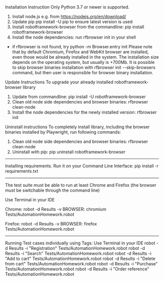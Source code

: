 Installation Instruction
  Only Python 3.7 or newer is supported.

   1. Install node.js e.g. from https://nodejs.org/en/download/
   2. Update pip pip install -U pip to ensure latest version is used
   3. Install robotframework-browser from the commandline: pip install robotframework-browser
   4. Install the node dependencies: run rfbrowser init in your shell
   * if rfbrowser is not found, try python -m Browser.entry init
  Please note that by default Chromium, Firefox and WebKit browser are installed,
  even those would be already installed in the system. The installation size depends
  on the operating system, but usually is +700Mb. It is possible to skip browser binaries
  installation with rfbrowser init --skip-browsers command, but then user is responsible
  for browser binary installation.

Update Instructions
  To upgrade your already installed robotframework-browser library

   1. Update from commandline: pip install -U robotframework-browser
   2. Clean old node side dependencies and browser binaries: rfbrowser clean-node
   3. Install the node dependencies for the newly installed version: rfbrowser init

Uninstall instructions
  To completely install library, including the browser binaries installed by Playwright, run following commands:

   1. Clean old node side dependencies and browser binaries: rfbrowser clean-node
   2. Uninstall with pip: pip uninstall robotframework-browser
   
   
*********************************************************************************


Installing requirements. 
Run it on your Command Line Interface: pip install -r requirements.txt


*********************************************************************************


The test suite must be able to run at least Chrome and Firefox (the browser
must be switchable through the command line)

Use Terminal in your IDE

Chrome: robot -d Results -v BROWSER: chromium  Tests/AutomationHomework.robot

Firefox: robot -d Results -v BROWSER: firefox  Tests/AutomationHomework.robot


*********************************************************************************

Running Test cases individually using Tags:
Use Terminal in your IDE
robot -d Results -i "Registration" Tests/AutomationHomework.robot
robot -d Results -i "Search" Tests/AutomationHomework.robot
robot -d Results -i "Add to cart" Tests/AutomationHomework.robot
robot -d Results -i "Delete from cart" Tests/AutomationHomework.robot
robot -d Results -i "Purchase" Tests/AutomationHomework.robot
robot -d Results -i "Order reference" Tests/AutomationHomework.robot
